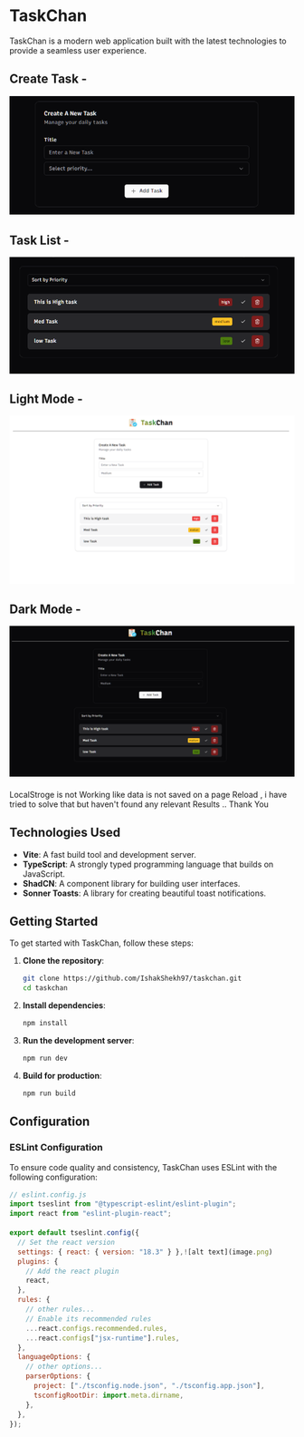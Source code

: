 # TaskChan

TaskChan is a modern web application built with the latest technologies to provide a seamless user experience.

## Create Task -

![Create Task Modal](https://github.com/IshakShekh97/task-chan/blob/31d77607a52e514fa6036ffe2f7ea0b8cdcedac0/public/create%20Task.png)

## Task List -

![List of Tasks](https://github.com/IshakShekh97/task-chan/blob/31d77607a52e514fa6036ffe2f7ea0b8cdcedac0/public/show%20tasks.png)

## Light Mode -

![Dark Mode](https://github.com/IshakShekh97/task-chan/blob/31d77607a52e514fa6036ffe2f7ea0b8cdcedac0/public/light.png)

## Dark Mode -

![Dark Mode](https://github.com/IshakShekh97/task-chan/blob/31d77607a52e514fa6036ffe2f7ea0b8cdcedac0/public/dark.png)

####

LocalStroge is not Working like data is not saved on a page Reload , i have tried to solve that but haven't found any relevant Results .. Thank You

## Technologies Used

- **Vite**: A fast build tool and development server.
- **TypeScript**: A strongly typed programming language that builds on JavaScript.
- **ShadCN**: A component library for building user interfaces.
- **Sonner Toasts**: A library for creating beautiful toast notifications.

## Getting Started

To get started with TaskChan, follow these steps:

1. **Clone the repository**:

   ```sh
   git clone https://github.com/IshakShekh97/taskchan.git
   cd taskchan
   ```

2. **Install dependencies**:

   ```sh
   npm install
   ```

3. **Run the development server**:

   ```sh
   npm run dev
   ```

4. **Build for production**:
   ```sh
   npm run build
   ```

## Configuration

### ESLint Configuration

To ensure code quality and consistency, TaskChan uses ESLint with the following configuration:

```js
// eslint.config.js
import tseslint from "@typescript-eslint/eslint-plugin";
import react from "eslint-plugin-react";

export default tseslint.config({
  // Set the react version
  settings: { react: { version: "18.3" } },![alt text](image.png)
  plugins: {
    // Add the react plugin
    react,
  },
  rules: {
    // other rules...
    // Enable its recommended rules
    ...react.configs.recommended.rules,
    ...react.configs["jsx-runtime"].rules,
  },
  languageOptions: {
    // other options...
    parserOptions: {
      project: ["./tsconfig.node.json", "./tsconfig.app.json"],
      tsconfigRootDir: import.meta.dirname,
    },
  },
});
```
